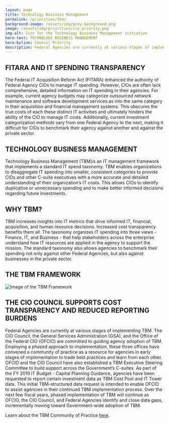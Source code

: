 ```yaml
---
layout: page
title: Technology Business Management
permalink: /priorities/tbm/
background-image: /assets/img/grey.background.png
image: /assets/img/priorities/cio.priority.png
img-alt: Icon for the Technology Business Management initiative
hero-text: TECHNOLOGY BUSINESS MANAGEMENT
hero-byline: Council Priority
description: Federal Agencies are currently at various stages of implementing TBM. The CIO Council, the General Services Administration (GSA), and the Office of the Federal CIO (OFCIO) are committed to guiding agency adoption of TBM.
---
```


## FITARA AND IT SPENDING TRANSPARENCY
The Federal IT Acquisition Reform Act (FITARA) enhanced the authority of Federal Agency CIOs to manage IT spending. However, CIOs are often lack comprehensive, detailed information on IT spending in their agencies. For example, current agency budgets may categorize outsourced network maintenance and software development services as into the same category in their acquisition and financial management systems. This obscures the true costs of each these distinct IT activities and ultimately hinders the ability of the CIO to manage IT costs. Additionally, current investment categorization methods vary from one Federal Agency to the next, making it difficult for CIOs to benchmark their agency against another and against the private sector.

## TECHNOLOGY BUSINESS MANAGEMENT
Technology Business Management (TBM)is an IT management framework that implements a standard IT spend taxonomy. TBM enables organizations to disaggregate IT spending into smaller, consistent categories to provide CIOs and other C-suite executives with a more accurate and detailed understanding of their organization’s IT costs. This allows CIOs to identify duplicative or unnecessary spending and to make better informed decisions regarding future investments.

## WHY TBM?
TBM increases insights into IT metrics that drive informed IT, financial, acquisition, and human resource decisions. Increased cost transparency benefits them all. The taxonomy organizes IT spending into three views - Finance, IT, and Business - that help stakeholders across the enterprise understand how IT resources are applied in the agency to support the mission. The standard taxonomy also allows agencies to benchmark their spending not only against other Federal Agencies, but also against businesses in the private sector.

## THE TBM FRAMEWORK
![Image of the TBM Framework]({{site.baseurl}}/assets/img/TBM-Taxonomy.png)


## THE CIO COUNCIL SUPPORTS COST TRANSPARENCY AND REDUCED REPORTING BURDENS
Federal Agencies are currently at various stages of implementing TBM. The CIO Council, the General Services Administration (GSA), and the Office of the Federal CIO (OFCIO) are committed to guiding agency adoption of TBM. Employing a phased approach to implementation, these three offices have convened a community of practice as a resource for agencies in early stages of implementation to trade best practices and learn from each other. OFCIO and the CIO Council have also established a TBM Executive Steering Committee to build support across the Government’s C-suites.
As part of the FY 2019 IT Budget - Capital Planning Guidance, agencies have been requested to report certain investment data as TBM Cost Pool and IT Tower data. This initial TBM-structured data request is intended to enable OFCIO to assist agencies in their continued TBM implementation process. Over the next few fiscal years, phased implementation of TBM will continue as OFCIO, the CIO Council, and Federal Agencies identify and close data gaps, incrementally moving toward Government-wide adoption of TBM.

Learn about the TBM Community of Practice [here]({{site.baseurl}}//about/tbm-cop/).
